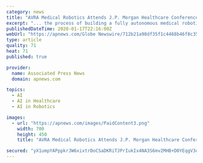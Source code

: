 ```yaml
---
category: news
title: "AVRA Medical Robotics Attends J.P. Morgan Healthcare Conference"
excerpt: "... the process of building a fully autonomous medical robotic system through the use of new technologies combining artificial intelligence, machine learning and proprietary software; is attending the 38th J.P. Morgan Healthcare Conference in San Francisco this week. The Company is represented by its CEO, Barry Cohen. Mr. Cohen has held ..."
publishedDateTime: 2020-01-17T22:16:00Z
webUrl: "https://apnews.com/Globe Newswire/712b21a98df35f1c4468b46f8c35c4c6"
type: article
quality: 71
heat: 71
published: true

provider:
  name: Associated Press News
  domain: apnews.com

topics:
  - AI
  - AI in Healthcare
  - AI in Robotics

images:
  - url: "https://apnews.com/images/PaidContent3.png"
    width: 700
    height: 450
    title: "AVRA Medical Robotics Attends J.P. Morgan Healthcare Conference"

secured: "yX1umpYAPppkrJW6xixtrDoCSaDKRiTJPrIukIx4NA3S6mv2MHB+D0YEqgV3qhUhcphEJD6CT5NJ1UpaMoZ+v6xC9mLGsYXeYOJJgGOpltpBdY+ahto2AnkkbSkpv/657yGNgAxL0PJbe4CRtDeLAOPACywJsJQGzPPY0Ow4hHT6hmDBu0iXdUSwEvFrO48FrKV//UK9BJ9Vvxdu03RsgwtJRpTovLTsujWsyDW+GEHH+mMnI1/+6oSI4farOKxNkvKX4ClCQ6utEXMy9Jr1d0c0Xxuv2uSwVJ9ePqCPfsQ=;lMndwrXkYmjSaxXyhd1zOA=="
---
```


